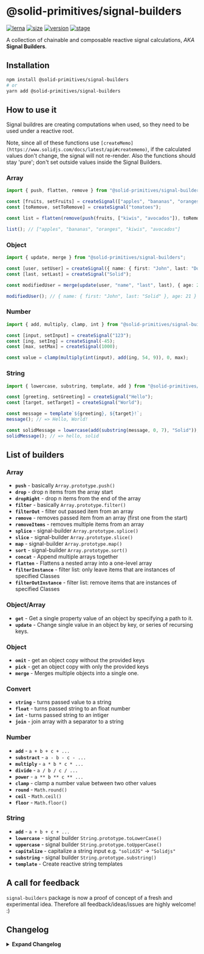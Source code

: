 # @solid-primitives/signal-builders

[![lerna](https://img.shields.io/badge/maintained%20with-lerna-cc00ff.svg?style=for-the-badge)](https://lerna.js.org/)
[![size](https://img.shields.io/bundlephobia/minzip/@solid-primitives/signal-builders?style=for-the-badge&label=size)](https://bundlephobia.com/package/@solid-primitives/signal-builders)
[![version](https://img.shields.io/npm/v/@solid-primitives/signal-builders?style=for-the-badge)](https://www.npmjs.com/package/@solid-primitives/signal-builders)
[![stage](https://img.shields.io/endpoint?style=for-the-badge&url=https%3A%2F%2Fraw.githubusercontent.com%2Fdavedbase%2Fsolid-primitives%2Fmain%2Fassets%2Fbadges%2Fstage-2.json)](https://github.com/davedbase/solid-primitives#contribution-process)

A collection of chainable and composable reactive signal calculations, _AKA_ **Signal Builders**.

## Installation

```bash
npm install @solid-primitives/signal-builders
# or
yarn add @solid-primitives/signal-builders
```

## How to use it

Signal buildres are creating computations when used, so they need to be used under a reactive root.

Note, since all of these functions use `[createMemo](https://www.solidjs.com/docs/latest/api#creatememo)`, if the calculated values don't change, the signal will not re-render. Also the functions should stay 'pure'; don't set outside values inside the Signal Builders.

### Array

```ts
import { push, flatten, remove } from "@solid-primitives/signal-builders";

const [fruits, setFruits] = createSignal(["apples", "bananas", "oranges", "tomatoes"]);
const [toRemove, setToRemove] = createSignal("tomatoes");

const list = flatten(remove(push(fruits, ["kiwis", "avocados"]), toRemove));

list(); // ["apples", "bananas", "oranges", "kiwis", "avocados"]
```

### Object

```ts
import { update, merge } from "@solid-primitives/signal-builders";

const [user, setUser] = createSignal({ name: { first: "John", last: "Doe" } });
const [last, setLast] = createSignal("Solid");

const modifiedUser = merge(update(user, "name", "last", last), { age: 21 });

modifiedUser(); // { name: { first: "John", last: "Solid" }, age: 21 }
```

### Number

```ts
import { add, multiply, clamp, int } from "@solid-primitives/signal-builders";

const [input, setInput] = createSignal("123");
const [ing, setIng] = createSignal(-45);
const [max, setMax] = createSignal(1000);

const value = clamp(multiply(int(input), add(ing, 54, 9)), 0, max);
```

### String

```ts
import { lowercase, substring, template, add } from "@solid-primitives/signal-builders";

const [greeting, setGreeting] = createSignal("Hello");
const [target, setTarget] = createSignal("World");

const message = template`${greeting}, ${target}!`;
message(); // => Hello, World!

const solidMessage = lowercase(add(substring(message, 0, 7), "Solid"));
solidMessage(); // => hello, solid
```

## List of builders

### Array

- **`push`** - basically `Array.prototype.push()`
- **`drop`** - drop n items from the array start
- **`dropRight`** - drop n items from the end of the array
- **`filter`** - basically `Array.prototype.filter()`
- **`filterOut`** - filter out passed item from an array
- **`remove`** - removes passed item from an array (first one from the start)
- **`removeItems`** - removes multiple items from an array
- **`splice`** - signal-builder `Array.prototype.splice()`
- **`slice`** - signal-builder `Array.prototype.slice()`
- **`map`** - signal-builder `Array.prototype.map()`
- **`sort`** - signal-builder `Array.prototype.sort()`
- **`concat`** - Append multiple arrays together
- **`flatten`** - Flattens a nested array into a one-level array
- **`filterInstance`** - filter list: only leave items that are instances of specified Classes
- **`filterOutInstance`** - filter list: remove items that are instances of specified Classes

### Object/Array

- **`get`** - Get a single property value of an object by specifying a path to it.
- **`update`** - Change single value in an object by key, or series of recursing keys.

### Object

- **`omit`** - get an object copy without the provided keys
- **`pick`** - get an object copy with only the provided keys
- **`merge`** - Merges multiple objects into a single one.

### Convert

- **`string`** - turns passed value to a string
- **`float`** - turns passed string to an float number
- **`int`** - turns passed string to an intiger
- **`join`** - join array with a separator to a string

### Number

- **`add`** - `a + b + c + ...`
- **`substract`** - `a - b - c - ...`
- **`multiply`** - `a * b * c * ...`
- **`divide`** - `a / b / c / ...`
- **`power`** - `a ** b ** c ** ...`
- **`clamp`** - clamp a number value between two other values
- **`round`** - `Math.round()`
- **`ceil`** - `Math.ceil()`
- **`floor`** - `Math.floor()`

### String

- **`add`** - `a + b + c + ...`
- **`lowercase`** - signal builder `String.prototype.toLowerCase()`
- **`uppercase`** - signal builder `String.prototype.toUpperCase()`
- **`capitalize`** - capitalize a string input e.g. `"solidJS"` -> `"Solidjs"`
- **`substring`** - signal builder `String.prototype.substring()`
- **`template`** - Create reactive string templates

## A call for feedback

`signal-builders` package is now a proof of concept of a fresh and experimental idea. Therefore all feedback/ideas/issues are highly welcome! :)

## Changelog

<details>
<summary><b>Expand Changelog</b></summary>

0.0.100

Initial release as a Stage-1 primitive.

0.0.150

Add `template` function _(inspired by [@lxsmnsyc's string function in solid-use](#https://github.com/LXSMNSYC/solid-use/tree/main/packages/solid-use#string))_.
Bump to Stage 2.

</details>

